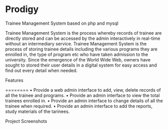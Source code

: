 # Prodigy
Trainee Management System based on php and mysql

Trainee Management System is the process whereby records of trainee are directly stored and can be accessed by the admin interactively 
in real-time without an intermediary service. Trainee Management System is the process of storing trainee details including the
various programs they are enrolled in, the type of program etc who have taken admission to the university. 
Since the emergence of the World Wide Web, owners have sought to stored their user details in a digital system for easy access and
find out every detail when needed.

Features

========
•	Provide a web admin interface to add, view, delete records of all the trainee and programs.
•	Provide an admin interface to view the total trainees enrolled in. •	Provide an admin interface to change details of all the 
trainee when required. 
•	Provide an admin interface to add the reports, study materials of the tarinees.

Project Screenshots


